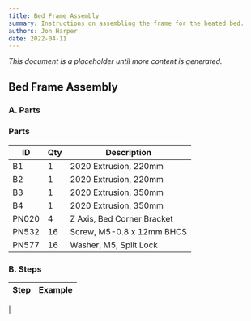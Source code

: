 ```yaml
---
title: Bed Frame Assembly
summary: Instructions on assembling the frame for the heated bed.
authors: Jon Harper
date: 2022-04-11
---
```


*This document is a placeholder until more content is generated.*

## Bed Frame Assembly

### A. Parts

### Parts

| ID    | Qty | Description                         |
|-------|-----|-------------------------------------|
| B1    | 1   | 2020 Extrusion, 220mm               |
| B2    | 1   | 2020 Extrusion, 220mm               |
| B3    | 1   | 2020 Extrusion, 350mm               |
| B4    | 1   | 2020 Extrusion, 350mm               |
| PN020 | 4   | Z Axis, Bed Corner Bracket          |
| PN532 | 16  | Screw, M5-0.8 x 12mm BHCS           |
| PN577 | 16  | Washer, M5, Split Lock              |

### B. Steps

| Step | Example |
|------|---------|
| 

